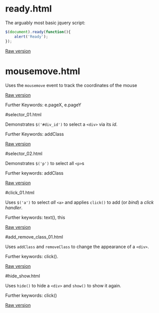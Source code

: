 # ready.html

The arguably most basic jquery script:
```javascript   
$(document).ready(function(){
    alert('Ready');
});
```

[Raw version](https://raw.github.com/ReneNyffenegger/development_misc/master/web/js/jquery/ready.html)

# mousemove.html

Uses the `mousemove` event to track the coordinates of the mouse

[Raw version](https://raw.github.com/ReneNyffenegger/development_misc/master/web/js/jquery/mousemove.html)

Further Keywords: e.pageX, e.pageY

#selector_01.html

Demonstrates `$('#div_id')` to select a `<div>` via its *id*.

Further Keywords: addClass

[Raw version](https://raw.github.com/ReneNyffenegger/development_misc/master/web/js/jquery/selector_01.html)

#selector_02.html

Demonstrates `$('p')` to select all `<p>`s

Further keywords: addClass

[Raw version](https://raw.github.com/ReneNyffenegger/development_misc/master/web/js/jquery/selector_02.html)

#click_01.html

Uses `$('a')` to select *all* `<a>` and applies `click()` to add (or *bind*) a *click handler*.

Further keywords: text(), this

[Raw version](https://raw.github.com/ReneNyffenegger/development_misc/master/web/js/jquery/click_01.html)

#add_remove_class_01.html

Uses `addClass` and `removeClass` to change the appearance of a `<div>`.

Further keywords: click().

[Raw version](https://raw.github.com/ReneNyffenegger/development_misc/master/web/js/jquery/add_remove_class_01.html)

#hide_show.html

Uses `hide()` to hide a `<div>` and `show()` to show it again.

Further keywords: click()

[Raw version](https://raw.github.com/ReneNyffenegger/development_misc/master/web/js/jquery/hide_show.html)
